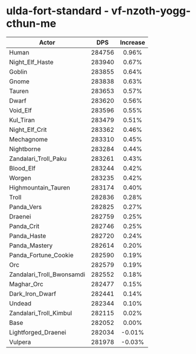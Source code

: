 # ulda-fort-standard - vf-nzoth-yogg-cthun-me
| Actor | DPS | Increase |
|---|:---:|:---:|
|Human|284756|0.96%|
|Night_Elf_Haste|283940|0.67%|
|Goblin|283855|0.64%|
|Gnome|283838|0.63%|
|Tauren|283653|0.57%|
|Dwarf|283620|0.56%|
|Void_Elf|283596|0.55%|
|Kul_Tiran|283479|0.51%|
|Night_Elf_Crit|283362|0.46%|
|Mechagnome|283310|0.45%|
|Nightborne|283284|0.44%|
|Zandalari_Troll_Paku|283261|0.43%|
|Blood_Elf|283244|0.42%|
|Worgen|283235|0.42%|
|Highmountain_Tauren|283174|0.40%|
|Troll|282836|0.28%|
|Panda_Vers|282825|0.27%|
|Draenei|282759|0.25%|
|Panda_Crit|282746|0.25%|
|Panda_Haste|282720|0.24%|
|Panda_Mastery|282614|0.20%|
|Panda_Fortune_Cookie|282590|0.19%|
|Orc|282579|0.19%|
|Zandalari_Troll_Bwonsamdi|282552|0.18%|
|Maghar_Orc|282477|0.15%|
|Dark_Iron_Dwarf|282441|0.14%|
|Undead|282344|0.10%|
|Zandalari_Troll_Kimbul|282115|0.02%|
|Base|282052|0.00%|
|Lightforged_Draenei|282034|-0.01%|
|Vulpera|281978|-0.03%|
